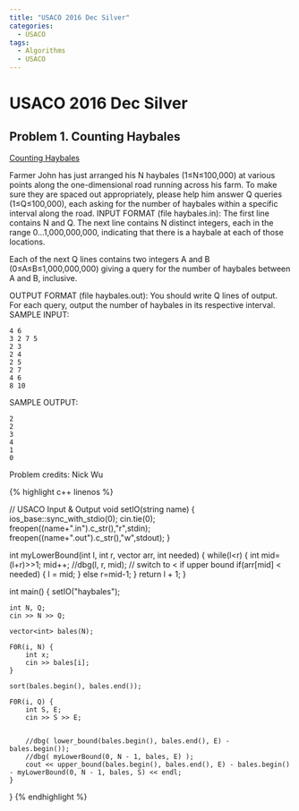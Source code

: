 ```yaml
---
title: "USACO 2016 Dec Silver"
categories:
  - USACO
tags:
  - Algorithms
  - USACO
---
```


# USACO 2016 Dec Silver

## Problem 1.  Counting Haybales

[Counting Haybales](http://www.usaco.org/index.php?page=viewproblem2&cpid=666)

Farmer John has just arranged his N haybales (1≤N≤100,000) at various points along the one-dimensional road running across his farm. To make sure they are spaced out appropriately, please help him answer Q queries (1≤Q≤100,000), each asking for the number of haybales within a specific interval along the road.
INPUT FORMAT (file haybales.in):
The first line contains N and Q.
The next line contains N distinct integers, each in the range 0…1,000,000,000, indicating that there is a haybale at each of those locations.

Each of the next Q lines contains two integers A and B (0≤A≤B≤1,000,000,000) giving a query for the number of haybales between A and B, inclusive.

OUTPUT FORMAT (file haybales.out):
You should write Q lines of output. For each query, output the number of haybales in its respective interval.
SAMPLE INPUT:
```
4 6
3 2 7 5
2 3
2 4
2 5
2 7
4 6
8 10
```
SAMPLE OUTPUT:
```
2
2
3
4
1
0
```
Problem credits: Nick Wu

{% highlight c++ linenos %}

// USACO Input & Output
void setIO(string name) {
    ios_base::sync_with_stdio(0); cin.tie(0);
    freopen((name+".in").c_str(),"r",stdin);
    freopen((name+".out").c_str(),"w",stdout);
}

int myLowerBound(int l, int r, vector<int> arr, int needed) {
    while(l<r)
    {
        int mid=(l+r)>>1;
        mid++;
        //dbg(l, r, mid);
        // switch to < if upper bound
        if(arr[mid] < needed) {
            l = mid;
        }
        else r=mid-1;
    }
    return l + 1;
}

int main() {
    setIO("haybales");

    int N, Q;
    cin >> N >> Q;

    vector<int> bales(N);

    F0R(i, N) {
        int x;
        cin >> bales[i];
    }

    sort(bales.begin(), bales.end());

    F0R(i, Q) {
        int S, E;
        cin >> S >> E;


        //dbg( lower_bound(bales.begin(), bales.end(), E) - bales.begin());
        //dbg( myLowerBound(0, N - 1, bales, E) );
        cout << upper_bound(bales.begin(), bales.end(), E) - bales.begin() - myLowerBound(0, N - 1, bales, S) << endl;
    }

}
{% endhighlight %}
